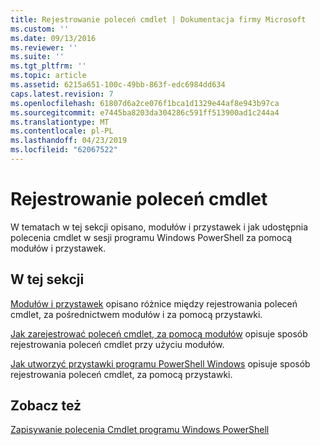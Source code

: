 ```yaml
---
title: Rejestrowanie poleceń cmdlet | Dokumentacja firmy Microsoft
ms.custom: ''
ms.date: 09/13/2016
ms.reviewer: ''
ms.suite: ''
ms.tgt_pltfrm: ''
ms.topic: article
ms.assetid: 6215a651-100c-49bb-863f-edc6984dd634
caps.latest.revision: 7
ms.openlocfilehash: 61807d6a2ce076f1bca1d1329e44af8e943b97ca
ms.sourcegitcommit: e7445ba8203da304286c591ff513900ad1c244a4
ms.translationtype: MT
ms.contentlocale: pl-PL
ms.lasthandoff: 04/23/2019
ms.locfileid: "62067522"
---
```

# <a name="registering-cmdlets"></a>Rejestrowanie poleceń cmdlet

W tematach w tej sekcji opisano, modułów i przystawek i jak udostępnia polecenia cmdlet w sesji programu Windows PowerShell za pomocą modułów i przystawek.

## <a name="in-this-section"></a>W tej sekcji

[Modułów i przystawek](./modules-and-snap-ins.md) opisano różnice między rejestrowania poleceń cmdlet, za pośrednictwem modułów i za pomocą przystawki.

[Jak zarejestrować poleceń cmdlet, za pomocą modułów](./how-to-import-cmdlets-using-modules.md) opisuje sposób rejestrowania poleceń cmdlet przy użyciu modułów.

[Jak utworzyć przystawki programu PowerShell Windows](./how-to-create-a-windows-powershell-snap-in.md) opisuje sposób rejestrowania poleceń cmdlet, za pomocą przystawki.

## <a name="see-also"></a>Zobacz też

[Zapisywanie polecenia Cmdlet programu Windows PowerShell](./writing-a-windows-powershell-cmdlet.md)
